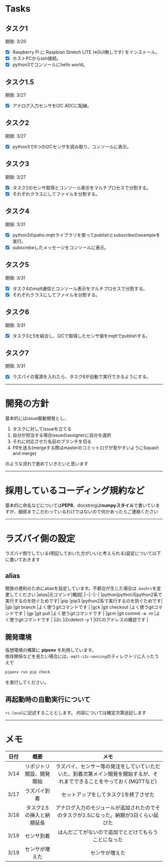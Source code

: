 # Tasks
## タスク1
期限: 3/20
- [x] Raspberry Pi に Raspbian Stretch LITE (※GUI無しです) をインストール。
- [x] ホストPCからssh接続。
- [x] python3でコンソールにhello world。
## タスク1.5
期限: 3/27
- [x] アナログ入力センサをI2C ADCに配線。
## タスク2
期限: 3/27
- [x] python3で6つのI2Cセンサを読み取り、コンソールに表示。
## タスク3
期限: 3/27
- [x] タスク2のセンサ取得とコンソール表示をマルチプロセスで分割する。
- [x] それぞれクラスにしてファイルを分割する。
## タスク4
期限: 3/31
- [x] python3のpaho.mqttライブラリを使ってpublishとsubscribeのexampleを実行。
- [x] subscrebeしたメッセージをコンソールに表示。
## タスク5
期限: 3/31
- [x] タスク4のmqtt通信とコンソール表示をマルチプロセスで分割する。
- [x] それぞれクラスにしてファイルを分割する。
## タスク6
期限: 3/31
- [x] タスク3と5を結合し、I2Cで取得したセンサ値をmqttでpublishする。
## タスク7
期限: 3/31
- [x] ラズパイの電源を入れたら、タスク6が自動で実行できるようにする。

---

# 開発の方針
基本的にはissue駆動開発とし、
1. タスクに対してissueを立てる
2. 自分が担当する場合issueのassignerに自分を選択
2. それに対応させた名前のブランチを切る
3. PRを送る(mergeする際はmasterのコミットログが見やすいようにSquash and merge)

のような流れで進めていきたいと思います

---

# 採用しているコーディング規約など
基本的に命名などについては**PEP8**、docstringは**numpyスタイル**で書いていますが、細部までこだわっているわけではないので何かあったらご連絡ください

---

# ラズパイ側の設定
ラズパイ側でしている(明記しておいた方がいいと考えられる)設定について以下に書いておきます

## alias
開発の便利のためにaliasを設定しています。不都合が生じた場合は`.bashrc`を変更してください
|alias|元コマンド|概説|
|:-|:-|:-|
|python|python3|python2系で実行するのを防ぐためです|
|pip   |pip3   |python2系で実行するのを防ぐためです|
|gb    |git branch   |よく使うgitコマンドです     |
|gck   |git checkout  |よく使うgitコマンドです   |
|gp   |git pull   |よく使うgitコマンドです   |
|gcm   |git commit -a -m  |よく使うgitコマンドです   |
|i2c   |i2cdetect -y 1   |I2Cのアドレスの確認です   |

## 開発環境
仮想環境の構築に **pipenv** を利用しています。  
依存関係などを見たい場合には、`mqtt-i2c-sensing`のディレクトリに入ったうえで
```bash
pipenv run pip check
```
を実行してください。


## 再起動時の自動実行について
`rc.local`に記述することとします。
内容については確定次第追記します

---

# メモ
|日付|概要|メモ|
|:-:|:-:|:-:|
|3/14|リポジトリ開設、開発開始|ラズパイ、センサー等の発注をしていていただいた、到着次第メイン開発を開始するが、それまでできることをやっておく(MQTTなど)|
|3/17|ラズパイ到着|セットアップをしてタスク1を終了させた|
|3/18|タスク2.5の挿入と納期延長|アナログ入力のモジュールが追加されたのでそのタスクが2.5になった。納期が3日くらい延びた|
|3/19|センサ到着|はんだごてがないので追加でとどけてもらうことになった|
|3/19|センサが増えた|センサが増えた|
